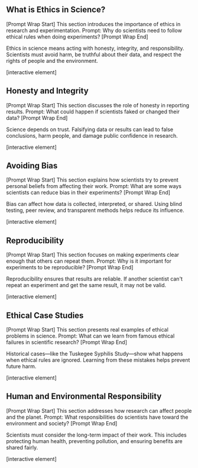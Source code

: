 ## What is Ethics in Science?

\[Prompt Wrap Start]
This section introduces the importance of ethics in research and experimentation. Prompt: Why do scientists need to follow ethical rules when doing experiments?
\[Prompt Wrap End]

Ethics in science means acting with honesty, integrity, and responsibility. Scientists must avoid harm, be truthful about their data, and respect the rights of people and the environment.

\[interactive element]

## Honesty and Integrity

\[Prompt Wrap Start]
This section discusses the role of honesty in reporting results. Prompt: What could happen if scientists faked or changed their data?
\[Prompt Wrap End]

Science depends on trust. Falsifying data or results can lead to false conclusions, harm people, and damage public confidence in research.

\[interactive element]

## Avoiding Bias

\[Prompt Wrap Start]
This section explains how scientists try to prevent personal beliefs from affecting their work. Prompt: What are some ways scientists can reduce bias in their experiments?
\[Prompt Wrap End]

Bias can affect how data is collected, interpreted, or shared. Using blind testing, peer review, and transparent methods helps reduce its influence.

\[interactive element]

## Reproducibility

\[Prompt Wrap Start]
This section focuses on making experiments clear enough that others can repeat them. Prompt: Why is it important for experiments to be reproducible?
\[Prompt Wrap End]

Reproducibility ensures that results are reliable. If another scientist can't repeat an experiment and get the same result, it may not be valid.

\[interactive element]

## Ethical Case Studies

\[Prompt Wrap Start]
This section presents real examples of ethical problems in science. Prompt: What can we learn from famous ethical failures in scientific research?
\[Prompt Wrap End]

Historical cases—like the Tuskegee Syphilis Study—show what happens when ethical rules are ignored. Learning from these mistakes helps prevent future harm.

\[interactive element]

## Human and Environmental Responsibility

\[Prompt Wrap Start]
This section addresses how research can affect people and the planet. Prompt: What responsibilities do scientists have toward the environment and society?
\[Prompt Wrap End]

Scientists must consider the long-term impact of their work. This includes protecting human health, preventing pollution, and ensuring benefits are shared fairly.

\[interactive element]
